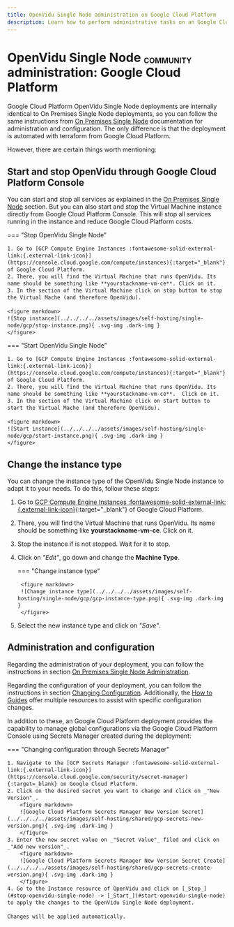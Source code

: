 ```yaml
---
title: OpenVidu Single Node administration on Google Cloud Platform
description: Learn how to perform administrative tasks on an Google Cloud Platform OpenVidu Single Node deployment
---
```


# OpenVidu Single Node <span class="openvidu-tag openvidu-community-tag" style="font-size: .6em; vertical-align: text-bottom">COMMUNITY</span> administration: Google Cloud Platform

Google Cloud Platform OpenVidu Single Node deployments are internally identical to On Premises Single Node deployments, so you can follow the same instructions from [On Premises Single Node](../on-premises/admin.md) documentation for administration and configuration. The only difference is that the deployment is automated with terraform from Google Cloud Platform.

However, there are certain things worth mentioning:

## Start and stop OpenVidu through Google Cloud Platform Console

You can start and stop all services as explained in the [On Premises Single Node](../on-premises/admin.md#starting-stopping-and-restarting-openvidu) section. But you can also start and stop the Virtual Machine instance directly from Google Cloud Platform Console. This will stop all services running in the instance and reduce Google Cloud Platform costs.

=== "Stop OpenVidu Single Node"

    1. Go to [GCP Compute Engine Instances :fontawesome-solid-external-link:{.external-link-icon}](https://console.cloud.google.com/compute/instances){:target="_blank"} of Google Cloud Platform.
    2. There, you will find the Virtual Machine that runs OpenVidu. Its name should be something like **yourstackname-vm-ce**. Click on it.
    3. In the section of the Virtual Machine click on stop button to stop the Virtual Mache (and therefore OpenVidu).

    <figure markdown>
    ![Stop instance](../../../../assets/images/self-hosting/single-node/gcp/stop-instance.png){ .svg-img .dark-img }
    </figure>

=== "Start OpenVidu Single Node"

    1. Go to [GCP Compute Engine Instances :fontawesome-solid-external-link:{.external-link-icon}](https://console.cloud.google.com/compute/instances){:target="_blank"} of Google Cloud Platform.
    2. There, you will find the Virtual Machine that runs OpenVidu. Its name should be something like **yourstackname-vm-ce**.  Click on it.
    3. In the section of the Virtual Machine click on start button to start the Virtual Mache (and therefore OpenVidu).

    <figure markdown>
    ![Start instance](../../../../assets/images/self-hosting/single-node/gcp/start-instance.png){ .svg-img .dark-img }
    </figure>

## Change the instance type

You can change the instance type of the OpenVidu Single Node instance to adapt it to your needs. To do this, follow these steps:

1. Go to [GCP Compute Engine Instances :fontawesome-solid-external-link:{.external-link-icon}](https://console.cloud.google.com/compute/instances){:target="_blank"} of Google Cloud Platform.
2. There, you will find the Virtual Machine that runs OpenVidu. Its name should be something like **yourstackname-vm-ce**. Click on it.
3. Stop the instance if is not stopped. Wait for it to stop.
4. Click on _"Edit"_, go down and change the **Machine Type**.

    === "Change instance type"

        <figure markdown>
        ![Change instance type](../../../../assets/images/self-hosting/single-node/gcp/gcp-instance-type.png){ .svg-img .dark-img }
        </figure>

5. Select the new instance type and click on _"Save"_.

## Administration and configuration

Regarding the administration of your deployment, you can follow the instructions in section [On Premises Single Node Administration](../on-premises/admin.md).

Regarding the configuration of your deployment, you can follow the instructions in section [Changing Configuration](../../configuration/changing-config.md). Additionally, the [How to Guides](../../how-to-guides/index.md) offer multiple resources to assist with specific configuration changes.

In addition to these, an Google Cloud Platform deployment provides the capability to manage global configurations via the Google Cloud Platform Console using Secrets Manager created during the deployment:

=== "Changing configuration through Secrets Manager"

    1. Navigate to the [GCP Secrets Manager :fontawesome-solid-external-link:{.external-link-icon}](https://console.cloud.google.com/security/secret-manager){:target=_blank} on Google Cloud Platform.
    2. Click on the desired secret you want to change and click on _"New Version"_.
        <figure markdown>
        ![Google Cloud Platform Secrets Manager New Version Secret](../../../../assets/images/self-hosting/shared/gcp-secrets-new-version.png){ .svg-img .dark-img }
        </figure>
    3. Enter the new secret value on _"Secret Value"_ filed and click on _"Add new version"_.
        <figure markdown>
        ![Google Cloud Platform Secrets Manager New Version Secret Create](../../../../assets/images/self-hosting/shared/gcp-secrets-create-version.png){ .svg-img .dark-img }
        </figure>
    4. Go to the Instance resource of OpenVidu and click on [_Stop_](#stop-openvidu-single-node) -> [_Start_](#start-openvidu-single-node) to apply the changes to the OpenVidu Single Node deployment.

    Changes will be applied automatically.
